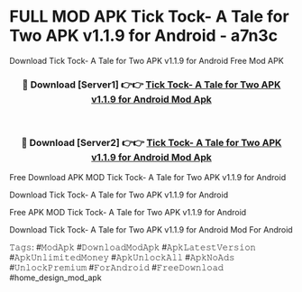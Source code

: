# FULL MOD APK Tick Tock- A Tale for Two APK v1.1.9 for Android - a7n3c
Download Tick Tock- A Tale for Two APK v1.1.9 for Android Free Mod APK

<div align="center">
<h3>🔴 Download [Server1] 👉👉 <a href="https://apk-comot.site?title=Tick_Tock-_A_Tale_for_Two_APK_v1.1.9_for_Android">Tick Tock- A Tale for Two APK v1.1.9 for Android Mod Apk</a></h3><br>

<h3>🔴 Download [Server2] 👉👉 <a href="https://apk-comot.site?title=Tick_Tock-_A_Tale_for_Two_APK_v1.1.9_for_Android">Tick Tock- A Tale for Two APK v1.1.9 for Android Mod Apk</a></h3>
</div>


Free Download APK MOD Tick Tock- A Tale for Two APK v1.1.9 for Android

Download Tick Tock- A Tale for Two APK v1.1.9 for Android 

Free APK MOD Tick Tock- A Tale for Two APK v1.1.9 for Android 

Download Tick Tock- A Tale for Two APK v1.1.9 for Android Mod For Android

𝚃𝚊𝚐𝚜: #𝙼𝚘𝚍𝙰𝚙𝚔 #𝙳𝚘𝚠𝚗𝚕𝚘𝚊𝚍𝙼𝚘𝚍𝙰𝚙𝚔 #𝙰𝚙𝚔𝙻𝚊𝚝𝚎𝚜𝚝𝚅𝚎𝚛𝚜𝚒𝚘𝚗 #𝙰𝚙𝚔𝚄𝚗𝚕𝚒𝚖𝚒𝚝𝚎𝚍𝙼𝚘𝚗𝚎𝚢 #𝙰𝚙𝚔𝚄𝚗𝚕𝚘𝚌𝚔𝙰𝚕𝚕 #𝙰𝚙𝚔𝙽𝚘𝙰𝚍𝚜 #𝚄𝚗𝚕𝚘𝚌𝚔𝙿𝚛𝚎𝚖𝚒𝚞𝚖 #𝙵𝚘𝚛𝙰𝚗𝚍𝚛𝚘𝚒𝚍 #𝙵𝚛𝚎𝚎𝙳𝚘𝚠𝚗𝚕𝚘𝚊𝚍 #home_design_mod_apk